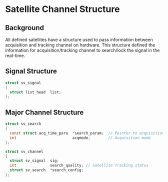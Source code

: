 # Satellite Channel Structure

## Background
All defined satellites have a structure used to pass information between acquisition and tracking channel on hardware.
This structure defined the information for acquisition/tracking channel to search/lock the signal in the real-time.


## Signal Structure
```c
struct sv_signal
{
  struct list_head  list;
};
```

## Major Channel Structure


```c
struct sv_search
{
  const struct acq_time_para  *search_param;  // Pointer to acquisition search parameters
  int                         acqmode;        // Acquisition mode
};

struct sv_channel
{
  struct sv_signal  sig;
  int               search_quality; // Satellite tracking status
  struct sv_search  *search_config;
};
```

